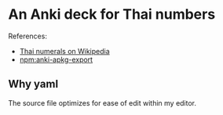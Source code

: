 # An Anki deck for Thai numbers

References:

- [Thai numerals on Wikipedia](https://en.wikipedia.org/wiki/Thai_numerals)
- [npm:anki-apkg-export](https://www.npmjs.com/package/anki-apkg-export)

## Why yaml

The source file optimizes for ease of edit within my editor.
